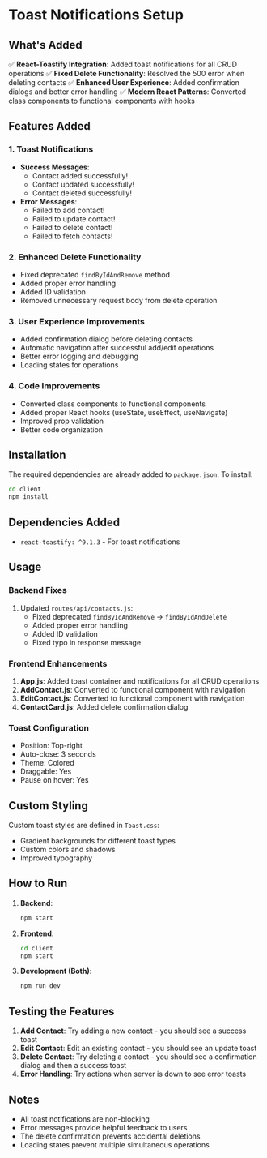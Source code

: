 # Toast Notifications Setup

## What's Added

✅ **React-Toastify Integration**: Added toast notifications for all CRUD operations
✅ **Fixed Delete Functionality**: Resolved the 500 error when deleting contacts
✅ **Enhanced User Experience**: Added confirmation dialogs and better error handling
✅ **Modern React Patterns**: Converted class components to functional components with hooks

## Features Added

### 1. Toast Notifications

- **Success Messages**:
  - Contact added successfully!
  - Contact updated successfully!
  - Contact deleted successfully!
- **Error Messages**:
  - Failed to add contact!
  - Failed to update contact!
  - Failed to delete contact!
  - Failed to fetch contacts!

### 2. Enhanced Delete Functionality

- Fixed deprecated `findByIdAndRemove` method
- Added proper error handling
- Added ID validation
- Removed unnecessary request body from delete operation

### 3. User Experience Improvements

- Added confirmation dialog before deleting contacts
- Automatic navigation after successful add/edit operations
- Better error logging and debugging
- Loading states for operations

### 4. Code Improvements

- Converted class components to functional components
- Added proper React hooks (useState, useEffect, useNavigate)
- Improved prop validation
- Better code organization

## Installation

The required dependencies are already added to `package.json`. To install:

```bash
cd client
npm install
```

## Dependencies Added

- `react-toastify: ^9.1.3` - For toast notifications

## Usage

### Backend Fixes

1. Updated `routes/api/contacts.js`:
   - Fixed deprecated `findByIdAndRemove` → `findByIdAndDelete`
   - Added proper error handling
   - Added ID validation
   - Fixed typo in response message

### Frontend Enhancements

1. **App.js**: Added toast container and notifications for all CRUD operations
2. **AddContact.js**: Converted to functional component with navigation
3. **EditContact.js**: Converted to functional component with navigation
4. **ContactCard.js**: Added delete confirmation dialog

### Toast Configuration

- Position: Top-right
- Auto-close: 3 seconds
- Theme: Colored
- Draggable: Yes
- Pause on hover: Yes

## Custom Styling

Custom toast styles are defined in `Toast.css`:

- Gradient backgrounds for different toast types
- Custom colors and shadows
- Improved typography

## How to Run

1. **Backend**:

   ```bash
   npm start
   ```

2. **Frontend**:

   ```bash
   cd client
   npm start
   ```

3. **Development (Both)**:
   ```bash
   npm run dev
   ```

## Testing the Features

1. **Add Contact**: Try adding a new contact - you should see a success toast
2. **Edit Contact**: Edit an existing contact - you should see an update toast
3. **Delete Contact**: Try deleting a contact - you should see a confirmation dialog and then a success toast
4. **Error Handling**: Try actions when server is down to see error toasts

## Notes

- All toast notifications are non-blocking
- Error messages provide helpful feedback to users
- The delete confirmation prevents accidental deletions
- Loading states prevent multiple simultaneous operations
